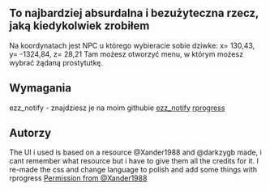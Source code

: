 ## To najbardziej absurdalna i bezużyteczna rzecz, jaką kiedykolwiek zrobiłem
Na koordynatach jest NPC u którego wybieracie sobie dziwke: x= 130,43, y= -1324,84, z= 28,21
Tam możesz otworzyć menu, w którym możesz wybrać żądaną prostytutkę.




## Wymagania
ezz_notify - znajdziesz je na moim githubie
[ezz_notify](https://github.com/Szymonowek0/ezz_notify)
[rprogress](https://github.com/Mobius1/rprogress)

## Autorzy
The UI i used is based on a resource @Xander1988 and @darkzygb made, i cant remember what resource but i have to give them all the credits for it. 
I re-made the css and change language to polish and add some things with rprogress
[Permission from @Xander1988](https://gyazo.com/82d85ab00b0da45578c52f217aa55626)
 
